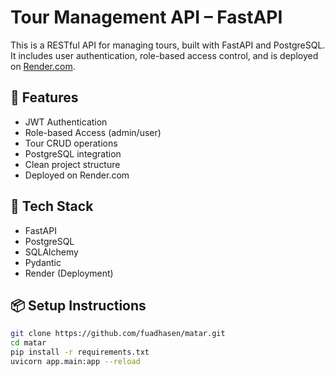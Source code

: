 # Tour Management API – FastAPI

This is a RESTful API for managing tours, built with FastAPI and PostgreSQL. It includes user authentication, role-based access control, and is deployed on [Render.com](https://render.com/).

## 🔧 Features
- JWT Authentication
- Role-based Access (admin/user)
- Tour CRUD operations
- PostgreSQL integration
- Clean project structure
- Deployed on Render.com

## 🚀 Tech Stack
- FastAPI
- PostgreSQL
- SQLAlchemy
- Pydantic
- Render (Deployment)

## 📦 Setup Instructions

```bash
git clone https://github.com/fuadhasen/matar.git
cd matar
pip install -r requirements.txt
uvicorn app.main:app --reload
